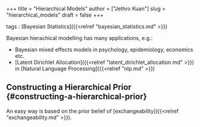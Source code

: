 +++
title = "Hierarchical Models"
author = ["Jethro Kuan"]
slug = "hierarchical_models"
draft = false
+++

tags
: [Bayesian Statistics]({{<relref "bayesian_statistics.md" >}})

Bayesian hierachical modelling has many applications, e.g.:

- Bayesian mixed effects models in psychology, epidemiology, economics etc.
- [Latent Dirichlet Allocation]({{<relref "latent_dirichlet_allocation.md" >}}) in [Natural Language Processing]({{<relref "nlp.md" >}})

## Constructing a Hierarchical Prior {#constructing-a-hierarchical-prior}

An easy way is based on the prior belief of [exchangeability]({{<relref "exchangeability.md" >}}).
